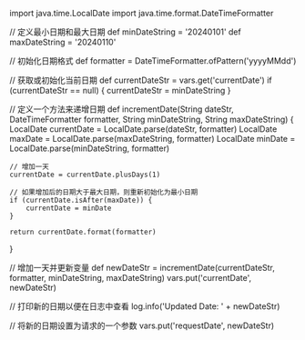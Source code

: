 import java.time.LocalDate
import java.time.format.DateTimeFormatter

// 定义最小日期和最大日期
def minDateString = '20240101'
def maxDateString = '20240110'

// 初始化日期格式
def formatter = DateTimeFormatter.ofPattern('yyyyMMdd')

// 获取或初始化当前日期
def currentDateStr = vars.get('currentDate')
if (currentDateStr == null) {
    currentDateStr = minDateString
}

// 定义一个方法来递增日期
def incrementDate(String dateStr, DateTimeFormatter formatter, String minDateString, String maxDateString) {
    LocalDate currentDate = LocalDate.parse(dateStr, formatter)
    LocalDate maxDate = LocalDate.parse(maxDateString, formatter)
    LocalDate minDate = LocalDate.parse(minDateString, formatter)

    // 增加一天
    currentDate = currentDate.plusDays(1)

    // 如果增加后的日期大于最大日期，则重新初始化为最小日期
    if (currentDate.isAfter(maxDate)) {
        currentDate = minDate
    }

    return currentDate.format(formatter)
}

// 增加一天并更新变量
def newDateStr = incrementDate(currentDateStr, formatter, minDateString, maxDateString)
vars.put('currentDate', newDateStr)

// 打印新的日期以便在日志中查看
log.info('Updated Date: ' + newDateStr)

// 将新的日期设置为请求的一个参数
vars.put('requestDate', newDateStr)
